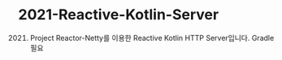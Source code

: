 # 2021-Reactive-Kotlin-Server
2021. Project Reactor-Netty를 이용한 Reactive Kotlin HTTP Server입니다.
Gradle 필요
